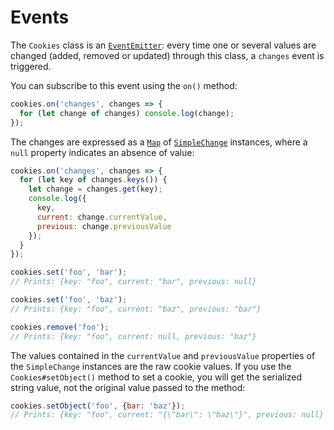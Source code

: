 # Events
The `Cookies` class is an [`EventEmitter`](https://nodejs.org/api/events.html): every time one or several values are changed (added, removed or updated) through this class, a `changes` event is triggered.

You can subscribe to this event using the `on()` method:

```javascript
cookies.on('changes', changes => {
  for (let change of changes) console.log(change);
});
```

The changes are expressed as a [`Map`](https://developer.mozilla.org/en-US/docs/Web/JavaScript/Reference/Global_Objects/Map) of [`SimpleChange`](https://github.com/cedx/cookies.js/blob/master/lib/simple_change.js) instances, where a `null` property indicates an absence of value:

```javascript
cookies.on('changes', changes => {
  for (let key of changes.keys()) {
    let change = changes.get(key);
    console.log({
      key,
      current: change.currentValue,
      previous: change.previousValue
    });
  }
});

cookies.set('foo', 'bar');
// Prints: {key: "foo", current: "bar", previous: null}

cookies.set('foo', 'baz');
// Prints: {key: "foo", current: "baz", previous: "bar"}

cookies.remove('foo');
// Prints: {key: "foo", current: null, previous: "baz"}
```

The values contained in the `currentValue` and `previousValue` properties of the `SimpleChange` instances are the raw cookie values. If you use the `Cookies#setObject()` method to set a cookie, you will get the serialized string value, not the original value passed to the method:

```javascript
cookies.setObject('foo', {bar: 'baz'});
// Prints: {key: "foo", current: "{\"bar\": \"baz\"}", previous: null}
```
